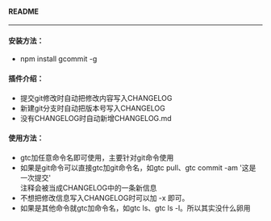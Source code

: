 #### README
--------------------------------------------------------------------------------

#### **安装方法**：
* npm install gcommit -g

#### **插件介绍**：
* 提交git修改时自动把修改内容写入CHANGELOG
* 新建git分支时自动把版本号写入CHANGELOG
* 没有CHANGELOG时自动新增CHANGELOG.md

#### **使用方法**：
* gtc加任意命令名即可使用，主要针对git命令使用
* 如果是git命令可以直接gtc加git命令名，如gtc pull、gtc commit -am '这是一次提交'<br/>注释会被当成CHANGELOG中的一条新信息
* 不想把修改信息写入CHANGELOG时可以加 -x 即可。
* 如果是其他命令就gtc加命令名，如gtc ls、gtc ls -l。所以其实没什么卵用
